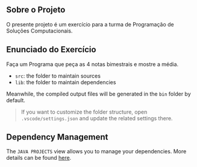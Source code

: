 ## Sobre o Projeto

O presente projeto é um exercício para a turma de Programação de Soluções Computacionais.

## Enunciado do Exercício

Faça um Programa que peça as 4 notas bimestrais e mostre a média.

- `src`: the folder to maintain sources
- `lib`: the folder to maintain dependencies

Meanwhile, the compiled output files will be generated in the `bin` folder by default.

> If you want to customize the folder structure, open `.vscode/settings.json` and update the related settings there.

## Dependency Management

The `JAVA PROJECTS` view allows you to manage your dependencies. More details can be found [here](https://github.com/microsoft/vscode-java-dependency#manage-dependencies).
